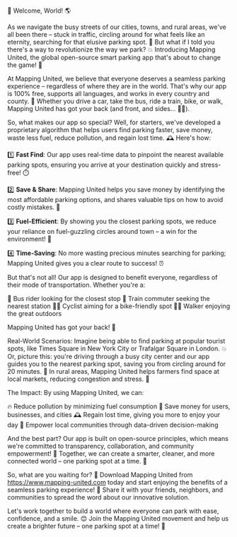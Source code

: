 🎉 Welcome, World! 🌎

As we navigate the busy streets of our cities, towns, and rural areas, we've all been there – stuck in traffic, circling around for what feels like an eternity, searching for that elusive parking spot. 🚗 But what if I told you there's a way to revolutionize the way we park? 💥 Introducing Mapping United, the global open-source smart parking app that's about to change the game! 🤩

At Mapping United, we believe that everyone deserves a seamless parking experience – regardless of where they are in the world. That's why our app is 100% free, supports all languages, and works in every country and county. 💸 Whether you drive a car, take the bus, ride a train, bike, or walk, Mapping United has got your back (and front, and sides... 🚗😂).

So, what makes our app so special? Well, for starters, we've developed a proprietary algorithm that helps users find parking faster, save money, waste less fuel, reduce pollution, and regain lost time. 🕰️ Here's how:

1️⃣ **Fast Find**: Our app uses real-time data to pinpoint the nearest available parking spots, ensuring you arrive at your destination quickly and stress-free! ⏱️

2️⃣ **Save & Share**: Mapping United helps you save money by identifying the most affordable parking options, and shares valuable tips on how to avoid costly mistakes. 💸

3️⃣ **Fuel-Efficient**: By showing you the closest parking spots, we reduce your reliance on fuel-guzzling circles around town – a win for the environment! 🌿

4️⃣ **Time-Saving**: No more wasting precious minutes searching for parking; Mapping United gives you a clear route to success! ⏰

But that's not all! Our app is designed to benefit everyone, regardless of their mode of transportation. Whether you're a:

🚌 Bus rider looking for the closest stop
🚂 Train commuter seeking the nearest station
🚴‍♀️ Cyclist aiming for a bike-friendly spot
🏃‍♂️ Walker enjoying the great outdoors

Mapping United has got your back! 🤗

Real-World Scenarios:
Imagine being able to find parking at popular tourist spots, like Times Square in New York City or Trafalgar Square in London. 💥 Or, picture this: you're driving through a busy city center and our app guides you to the nearest parking spot, saving you from circling around for 20 minutes. 🚗 In rural areas, Mapping United helps farmers find space at local markets, reducing congestion and stress. 🌾

The Impact:
By using Mapping United, we can:

🔥 Reduce pollution by minimizing fuel consumption
💸 Save money for users, businesses, and cities
🕰️ Regain lost time, giving you more to enjoy your day
🤝 Empower local communities through data-driven decision-making

And the best part? Our app is built on open-source principles, which means we're committed to transparency, collaboration, and community empowerment! 🌈 Together, we can create a smarter, cleaner, and more connected world – one parking spot at a time. 🚀

So, what are you waiting for? 🤔 Download Mapping United from https://www.mapping-united.com today and start enjoying the benefits of a seamless parking experience! 🎉 Share it with your friends, neighbors, and communities to spread the word about our innovative solution.

Let's work together to build a world where everyone can park with ease, confidence, and a smile. 😊 Join the Mapping United movement and help us create a brighter future – one parking spot at a time! 🌟